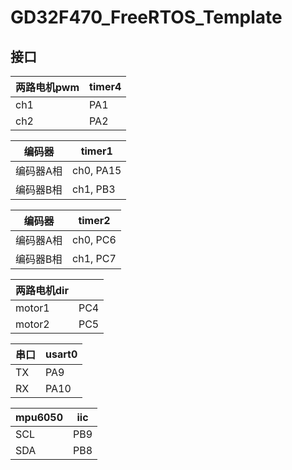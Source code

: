 # GD32F470_FreeRTOS_Template

## 接口

| 两路电机pwm | timer4 |
|------------|--------|
| ch1        | PA1    |
| ch2        | PA2    |

| 编码器     | timer1 |
|------------|--------|
| 编码器A相  | ch0, PA15 |
| 编码器B相  | ch1, PB3  |

| 编码器     | timer2 |
|------------|--------|
| 编码器A相  | ch0, PC6  |
| 编码器B相  | ch1, PC7  |

| 两路电机dir |        |
|------------|--------|
| motor1        | PC4    |
| motor2        | PC5    |

| 串口     |  usart0 |
|----------|-------|
| TX       | PA9   |
| RX       | PA10  |

| mpu6050  |  iic |
|----------|-------|
| SCL      | PB9   |
| SDA      | PB8  |
